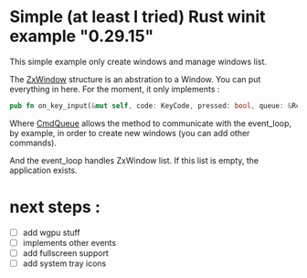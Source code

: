 # Simple (at least I tried) Rust winit example "0.29.15"

This simple example only create windows and manage windows list.

The [ZxWindow](https://github.com/xigh/winit-up-to-date-simple-example/blob/master/src/window/mod.rs#L27) structure is an abstration to a Window. You can put everything in here. For the moment, it only implements : 

```rust
pub fn on_key_input(&mut self, code: KeyCode, pressed: bool, queue: &Rc<CmdQueue>)
```

Where [CmdQueue](https://github.com/xigh/winit-up-to-date-simple-example/blob/master/src/cmd.rs#L7) allows the method to communicate with the event_loop, by example, in order to create new windows (you can add other commands).

And the event_loop handles ZxWindow list. If this list is empty, the application exists.

# next steps : 

- [ ] add wgpu stuff 
- [ ] implements other events
- [ ] add fullscreen support
- [ ] add system tray icons
